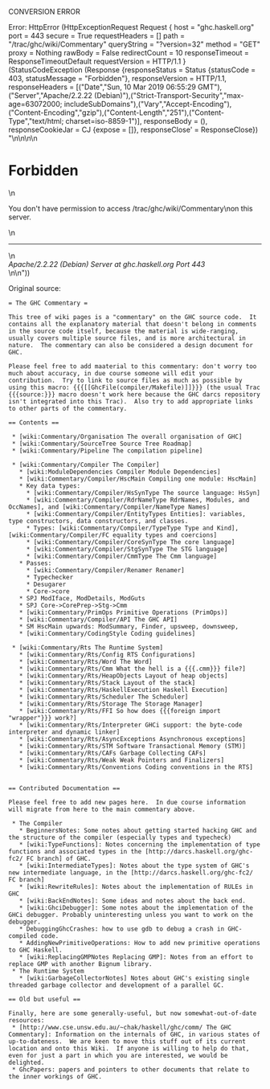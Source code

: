 CONVERSION ERROR

Error: HttpError (HttpExceptionRequest Request {
  host                 = "ghc.haskell.org"
  port                 = 443
  secure               = True
  requestHeaders       = []
  path                 = "/trac/ghc/wiki/Commentary"
  queryString          = "?version=32"
  method               = "GET"
  proxy                = Nothing
  rawBody              = False
  redirectCount        = 10
  responseTimeout      = ResponseTimeoutDefault
  requestVersion       = HTTP/1.1
}
 (StatusCodeException (Response {responseStatus = Status {statusCode = 403, statusMessage = "Forbidden"}, responseVersion = HTTP/1.1, responseHeaders = [("Date","Sun, 10 Mar 2019 06:55:29 GMT"),("Server","Apache/2.2.22 (Debian)"),("Strict-Transport-Security","max-age=63072000; includeSubDomains"),("Vary","Accept-Encoding"),("Content-Encoding","gzip"),("Content-Length","251"),("Content-Type","text/html; charset=iso-8859-1")], responseBody = (), responseCookieJar = CJ {expose = []}, responseClose' = ResponseClose}) "<!DOCTYPE HTML PUBLIC \"-//IETF//DTD HTML 2.0//EN\">\n<html><head>\n<title>403 Forbidden</title>\n</head><body>\n<h1>Forbidden</h1>\n<p>You don't have permission to access /trac/ghc/wiki/Commentary\non this server.</p>\n<hr>\n<address>Apache/2.2.22 (Debian) Server at ghc.haskell.org Port 443</address>\n</body></html>\n"))

Original source:

```trac
= The GHC Commentary =

This tree of wiki pages is a "commentary" on the GHC source code.  It contains all the explanatory material that doesn't belong in comments in the source code itself, because the material is wide-ranging, usually covers multiple source files, and is more architectural in nature.  The commentary can also be considered a design document for GHC.

Please feel free to add maaterial to this commentary: don't worry too much about accuracy, in due course someone will edit your contribution.  Try to link to source files as much as possible by using this macro: {{{[[GhcFile(compiler/Makefile)]]}}} (the usual Trac {{{source:}}} macro doesn't work here because the GHC darcs repository isn't integrated into this Trac).  Also try to add appropriate links to other parts of the commentary.

== Contents ==

 * [wiki:Commentary/Organisation The overall organisation of GHC]
 * [wiki:Commentary/SourceTree Source Tree Roadmap]
 * [wiki:Commentary/Pipeline The compilation pipeline]

 * [wiki:Commentary/Compiler The Compiler]
   * [wiki:ModuleDependencies Compiler Module Dependencies]
   * [wiki:Commentary/Compiler/HscMain Compiling one module: HscMain]
   * Key data types:
     * [wiki:Commentary/Compiler/HsSynType The source language: HsSyn] 
     * [wiki:Commentary/Compiler/RdrNameType RdrNames, Modules, and OccNames], and [wiki:Commentary/Compiler/NameType Names]
     * [wiki:Commentary/Compiler/EntityTypes Entities]: variables, type constructors, data constructors, and classes.
     * Types: [wiki:Commentary/Compiler/TypeType Type and Kind], [wiki:Commentary/Compiler/FC equality types and coercions]
     * [wiki:Commentary/Compiler/CoreSynType The core language]
     * [wiki:Commentary/Compiler/StgSynType The STG language]
     * [wiki:Commentary/Compiler/CmmType The Cmm language]
   * Passes:
     * [wiki:Commentary/Compiler/Renamer Renamer]
     * Typechecker
     * Desugarer
     * Core->core
   * SPJ ModIface, ModDetails, ModGuts
   * SPJ Core->CorePrep->Stg->Cmm
   * [wiki:Commentary/PrimOps Primitive Operations (PrimOps)]
   * [wiki:Commentary/Compiler/API The GHC API]
   * SM HscMain upwards: ModSummary, Finder, upsweep, downsweep,
   * [wiki:Commentary/CodingStyle Coding guidelines]

 * [wiki:Commentary/Rts The Runtime System]
   * [wiki:Commentary/Rts/Config RTS Configurations]
   * [wiki:Commentary/Rts/Word The Word]
   * [wiki:Commentary/Rts/Cmm What the hell is a {{{.cmm}}} file?]
   * [wiki:Commentary/Rts/HeapObjects Layout of heap objects]
   * [wiki:Commentary/Rts/Stack Layout of the stack]
   * [wiki:Commentary/Rts/HaskellExecution Haskell Execution]
   * [wiki:Commentary/Rts/Scheduler The Scheduler]
   * [wiki:Commentary/Rts/Storage The Storage Manager]
   * [wiki:Commentary/Rts/FFI So how does {{{foreign import "wrapper"}}} work?]
   * [wiki:Commentary/Rts/Interpreter GHCi support: the byte-code interpreter and dynamic linker]
   * [wiki:Commentary/Rts/AsyncExceptions Asynchronous exceptions]
   * [wiki:Commentary/Rts/STM Software Transactional Memory (STM)]
   * [wiki:Commentary/Rts/CAFs Garbage Collecting CAFs]
   * [wiki:Commentary/Rts/Weak Weak Pointers and Finalizers]
   * [wiki:Commentary/Rts/Conventions Coding conventions in the RTS]


== Contributed Documentation ==

Please feel free to add new pages here.  In due course information will migrate from here to the main commentary above.

 * The Compiler
   * BeginnersNotes: Some notes about getting started hacking GHC and the structure of the compiler (especially types and typecheck)
   * [wiki:TypeFunctions]: Notes concerning the implementation of type functions and associated types in the [http://darcs.haskell.org/ghc-fc2/ FC branch] of GHC.
   * [wiki:IntermediateTypes]: Notes about the type system of GHC's new intermediate language, in the [http://darcs.haskell.org/ghc-fc2/ FC branch]
   * [wiki:RewriteRules]: Notes about the implementation of RULEs in GHC
   * [wiki:BackEndNotes]: Some ideas and notes about the back end.
   * [wiki:GhciDebugger]: Some notes about the implementation of the GHCi debugger. Probably uninteresting unless you want to work on the debugger.
   * DebuggingGhcCrashes: how to use gdb to debug a crash in GHC-compiled code.
   * AddingNewPrimitiveOperations: How to add new primitive operations to GHC Haskell.
   * [wiki:ReplacingGMPNotes Replacing GMP]: Notes from an effort to replace GMP with another Bignum library.
 * The Runtime System
   * [wiki:GarbageCollectorNotes] Notes about GHC's existing single threaded garbage collector and development of a parallel GC.
 
== Old but useful ==

Finally, here are some generally-useful, but now somewhat-out-of-date resources:
 * [http://www.cse.unsw.edu.au/~chak/haskell/ghc/comm/ The GHC Commentary]: Information on the internals of GHC, in various states of up-to-dateness.  We are keen to move this stuff out of its current location and onto this Wiki.  If anyone is willing to help do that, even for just a part in which you are interested, we would be delighted.
 * GhcPapers: papers and pointers to other documents that relate to the inner workings of GHC.


```
